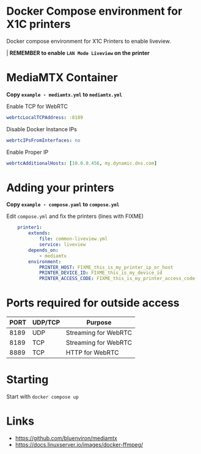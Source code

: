 # Docker Compose environment for X1C printers

Docker compose environment for X1C Printers to enable liveview.

| **REMEMBER to enable `LAN Mode Liveview` on the printer**

# MediaMTX Container

**Copy `example - mediamtx.yml` to `mediamtx.yml`**

Enable TCP for WebRTC
```yaml
webrtcLocalTCPAddress: :8189
```

Disable Docker Instance IPs
```yaml
webrtcIPsFromInterfaces: no
```

Enable Proper IP
```yaml
webrtcAdditionalHosts: [10.0.0.456, my.dynamic.dns.com]
```

# Adding your printers

**Copy `example - compose.yaml` to `compose.yml`**

Edit `compose.yml` and fix the printers (lines with FIXME)

```yaml
    printer1:
        extends:
            file: common-liveview.yml
            service: liveview
        depends_on:
            - mediamtx
        environment:
            PRINTER_HOST: FIXME_this_is_my_printer_ip_or_host
            PRINTER_DEVICE_ID: FIXME_this_is_my_device_id
            PRINTER_ACCESS_CODE: FIXME_this_is_my_printer_access_code
```

# Ports required for outside access

| PORT | UDP/TCP | Purpose |
|--|--|--|
|8189|UDP|Streaming for WebRTC|
|8189|TCP|Streaming for WebRTC|
|8889|TCP|HTTP for WebRTC|

# Starting

Start with `docker compose up`

# Links

* https://github.com/bluenviron/mediamtx
* https://docs.linuxserver.io/images/docker-ffmpeg/